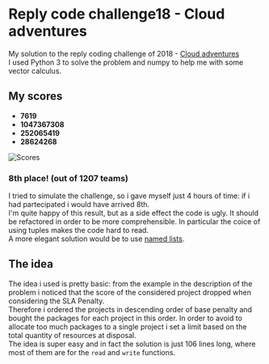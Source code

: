 # Reply code challenge18 - Cloud adventures
My solution to the reply coding challenge of 2018 - [Cloud adventures](https://challenges.reply.com/tamtamy/challenge/5/detail)  
I used Python 3 to solve the problem and numpy to help me with some vector calculus.

## My scores
* **7619**
* **1047367308**
* **252065419**
* **28624268**

![Scores](/score.png)

### 8th place! (out of 1207 teams)
I tried to simulate the challenge, so i gave myself just 4 hours of time: if i had partecipated i would have arrived 8th.  
I'm quite happy of this result, but as a side effect the code is ugly. It should be refactored in order to be more comprehensible.
In particular the coice of using tuples makes the code hard to read.  
A more elegant solution would be to use [named lists](https://pypi.org/project/namedlist/).

## The idea
The idea i used is pretty basic: from the example in the description of the problem i noticed that the score of the considered project dropped when considering the SLA Penalty.  
Therefore i ordered the projects in descending order of base penalty and bought the packages for each project in this order. In order to avoid to allocate too much packages to a single project i set a limit based on the total quantity of resources at disposal.  
The idea is super easy and in fact  the solution is just 106 lines long, where most of them are for the ```read``` and ```write``` functions.
